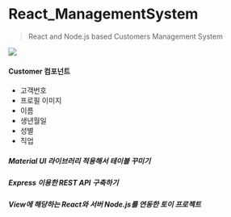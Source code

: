 # **React_ManagementSystem**

> React and Node.js based Customers Management System



<img src="https://github.com/kim6394/React_ManagementSystem/blob/master/screenshot/show.gif?raw=true">



#### Customer 컴포넌트

- 고객번호
- 프로필 이미지
- 이름
- 생년월일
- 성별
- 직업



##### Material UI 라이브러리 적용해서 테이블 꾸미기

##### Express 이용한 REST API 구축하기

##### View에 해당하는 React와 서버 Node.js를 연동한 토이 프로젝트